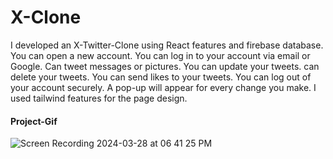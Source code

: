 
<h1> X-Clone</h1>

<p>
  I developed an X-Twitter-Clone using React features and firebase database. You can open a new account. You can log in to your account via email or Google. Can tweet messages or pictures. You can update your tweets. can delete your tweets. You can send likes to your tweets. You can log out of your account securely. A pop-up will appear for every change you make. I used tailwind features for the page design.</p>

  <h4>Project-Gif</h4>

  
![Screen Recording 2024-03-28 at 06 41 25 PM](https://github.com/nazanyilmaz/x-Clone/assets/147782488/936fce9b-2eb2-48fa-ae01-a963418fff6a)
